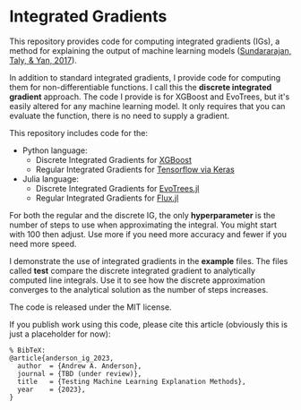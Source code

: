 # Integrated Gradients
This repository provides code for computing integrated gradients (IGs), a method for explaining the output of machine learning models ([Sundararajan, Taly, & Yan, 2017](https://arxiv.org/abs/1703.01365)).

In addition to standard integrated gradients, I provide code for computing them for non-differentiable functions. I call this the **discrete integrated gradient** approach. The code I provide is for XGBoost and EvoTrees, but it's easily altered for any machine learning model. It only requires that you can evaluate the function, there is no need to supply a gradient. 

This repository includes code for the:

* Python language:
  * Discrete Integrated Gradients for [XGBoost](https://github.com/dmlc/xgboost)
  * Regular Integrated Gradients for [Tensorflow via Keras](https://keras.io/)
* Julia language:
  * Discrete Integrated Gradients for [EvoTrees.jl](https://github.com/Evovest/EvoTrees.jl)
  * Regular Integrated Gradients for [Flux.jl](https://github.com/FluxML/Flux.jl)

For both the regular and the discrete IG, the only **hyperparameter** is the number of steps to use when approximating the integral. You might start with 100 then adjust. Use more if you need more accuracy and fewer if you need more speed.

I demonstrate the use of integrated gradients in the **example** files. The files called **test** compare the discrete integrated gradient to analytically computed line integrals. Use it to see how the discrete approximation converges to the analytical solution as the number of steps increases.

The code is released under the MIT license.

If you publish work using this code, please cite this article (obviously this is just a placeholder for now):
```
% BibTeX:
@article{anderson_ig_2023,
  author  = {Andrew A. Anderson},
  journal = {TBD (under review)},
  title   = {Testing Machine Learning Explanation Methods},
  year    = {2023},
}
```

